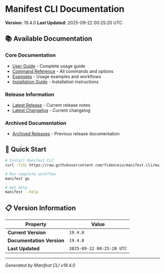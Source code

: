 # Manifest CLI Documentation

**Version:** 19.4.0
**Last Updated:** 2025-09-22 00:25:20 UTC

## 📚 Available Documentation

### Core Documentation
- [User Guide](USER_GUIDE.md) - Complete usage guide
- [Command Reference](COMMAND_REFERENCE.md) - All commands and options
- [Examples](EXAMPLES.md) - Usage examples and workflows
- [Installation Guide](INSTALLATION.md) - Installation instructions

### Release Information
- [Latest Release](RELEASE_v19.4.0.md) - Current release notes
- [Latest Changelog](CHANGELOG_v19.4.0.md) - Current changelog

### Archived Documentation
- [Archived Releases](zArchive/) - Previous release documentation

## 🚀 Quick Start

```bash
# Install Manifest CLI
curl -fsSL https://raw.githubusercontent.com/fidenceio/manifest.cli/main/install-cli.sh | bash

# Run complete workflow
manifest go

# Get help
manifest --help
```

## 📋 Version Information

| Property | Value |
|----------|-------|
| **Current Version** | `19.4.0` |
| **Documentation Version** | `19.4.0` |
| **Last Updated** | `2025-09-22 00:25:20 UTC` |

---
*Generated by Manifest CLI v19.4.0*
